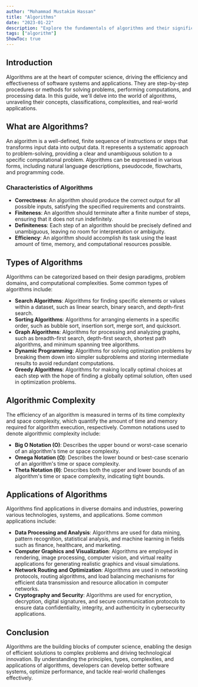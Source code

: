 ```yaml
---
author: "Mohammad Mustakim Hassan"
title: "Algorithms"
date: "2023-01-22"
description: "Explore the fundamentals of algorithms and their significance in computer science"
tags: ["algorithm"]
ShowToc: true
---
```


## Introduction
Algorithms are at the heart of computer science, driving the efficiency and effectiveness of software systems and applications. They are step-by-step procedures or methods for solving problems, performing computations, and processing data. In this guide, we'll delve into the world of algorithms, unraveling their concepts, classifications, complexities, and real-world applications.

## What are Algorithms?
An algorithm is a well-defined, finite sequence of instructions or steps that transforms input data into output data. It represents a systematic approach to problem-solving, providing a clear and unambiguous solution to a specific computational problem. Algorithms can be expressed in various forms, including natural language descriptions, pseudocode, flowcharts, and programming code.

### Characteristics of Algorithms
- **Correctness**: An algorithm should produce the correct output for all possible inputs, satisfying the specified requirements and constraints.
- **Finiteness**: An algorithm should terminate after a finite number of steps, ensuring that it does not run indefinitely.
- **Definiteness**: Each step of an algorithm should be precisely defined and unambiguous, leaving no room for interpretation or ambiguity.
- **Efficiency**: An algorithm should accomplish its task using the least amount of time, memory, and computational resources possible.

## Types of Algorithms
Algorithms can be categorized based on their design paradigms, problem domains, and computational complexities. Some common types of algorithms include:
- **Search Algorithms**: Algorithms for finding specific elements or values within a dataset, such as linear search, binary search, and depth-first search.
- **Sorting Algorithms**: Algorithms for arranging elements in a specific order, such as bubble sort, insertion sort, merge sort, and quicksort.
- **Graph Algorithms**: Algorithms for processing and analyzing graphs, such as breadth-first search, depth-first search, shortest path algorithms, and minimum spanning tree algorithms.
- **Dynamic Programming**: Algorithms for solving optimization problems by breaking them down into simpler subproblems and storing intermediate results to avoid redundant computations.
- **Greedy Algorithms**: Algorithms for making locally optimal choices at each step with the hope of finding a globally optimal solution, often used in optimization problems.

## Algorithmic Complexity
The efficiency of an algorithm is measured in terms of its time complexity and space complexity, which quantify the amount of time and memory required for algorithm execution, respectively. Common notations used to denote algorithmic complexity include:
- **Big O Notation (O)**: Describes the upper bound or worst-case scenario of an algorithm's time or space complexity.
- **Omega Notation (Ω)**: Describes the lower bound or best-case scenario of an algorithm's time or space complexity.
- **Theta Notation (θ)**: Describes both the upper and lower bounds of an algorithm's time or space complexity, indicating tight bounds.

## Applications of Algorithms
Algorithms find applications in diverse domains and industries, powering various technologies, systems, and applications. Some common applications include:
- **Data Processing and Analysis**: Algorithms are used for data mining, pattern recognition, statistical analysis, and machine learning in fields such as finance, healthcare, and marketing.
- **Computer Graphics and Visualization**: Algorithms are employed in rendering, image processing, computer vision, and virtual reality applications for generating realistic graphics and visual simulations.
- **Network Routing and Optimization**: Algorithms are used in networking protocols, routing algorithms, and load balancing mechanisms for efficient data transmission and resource allocation in computer networks.
- **Cryptography and Security**: Algorithms are used for encryption, decryption, digital signatures, and secure communication protocols to ensure data confidentiality, integrity, and authenticity in cybersecurity applications.

## Conclusion
Algorithms are the building blocks of computer science, enabling the design of efficient solutions to complex problems and driving technological innovation. By understanding the principles, types, complexities, and applications of algorithms, developers can develop better software systems, optimize performance, and tackle real-world challenges effectively.
